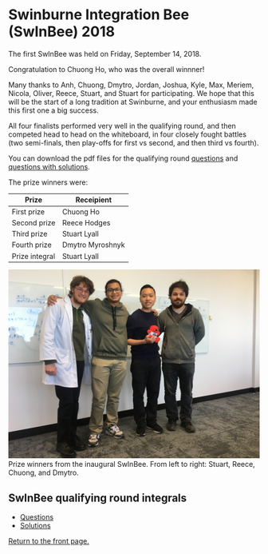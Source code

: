 # Swinburne Integration Bee (SwInBee) 2018

The first SwInBee was held on Friday, September 14, 2018.

Congratulation to Chuong Ho, who was the overall winnner!

Many thanks to Anh, Chuong, Dmytro, Jordan, Joshua, Kyle, Max, Meriem, Nicola, Oliver, Reece, Stuart, and Stuart for participating. We hope that this will be the start of a long tradition at Swinburne, and your enthusiasm made this first one a big success.

All four finalists performed very well in the qualifying round, and then competed head to head on the whiteboard, in four closely fought battles (two semi-finals, then play-offs for first vs second, and then third vs fourth).

You can download the pdf files for the qualifying round [questions](/pdf/swinbee2018questions.pdf) and [questions with solutions](/pdf/swinbee2018solutions.pdf).

The prize winners were:

|Prize|Receipient|
|--- |--- |
|First prize|Chuong Ho|
|Second prize|Reece Hodges|
|Third prize|Stuart Lyall|
|Fourth prize|Dmytro Myroshnyk|
|Prize integral|Stuart Lyall|


![Prize winners](/img/SwinbeePrizeWinners2018.jpg)  
Prize winners from the inaugural SwInBee. From left to right: Stuart, Reece, Chuong, and Dmytro.

## SwInBee qualifying round integrals

- [Questions](/pdf/swinbee2018questions.pdf)
- [Solutions](/pdf/swinbee2018solutions.pdf)

[Return to the front page.](/)
